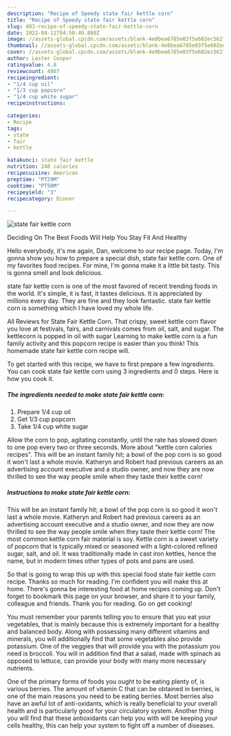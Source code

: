 ```yaml
---
description: "Recipe of Speedy state fair kettle corn"
title: "Recipe of Speedy state fair kettle corn"
slug: 403-recipe-of-speedy-state-fair-kettle-corn
date: 2022-04-11T04:50:40.880Z
image: //assets-global.cpcdn.com/assets/blank-4e0bea6785e03f5e602ec562f230caae08da540cada707380b4fe1bbebba43da.png
thumbnail: //assets-global.cpcdn.com/assets/blank-4e0bea6785e03f5e602ec562f230caae08da540cada707380b4fe1bbebba43da.png
cover: //assets-global.cpcdn.com/assets/blank-4e0bea6785e03f5e602ec562f230caae08da540cada707380b4fe1bbebba43da.png
author: Lester Cooper
ratingvalue: 4.8
reviewcount: 4867
recipeingredient:
- "1/4 cup oil"
- "1/3 cup popcorn"
- "1/4 cup white sugar"
recipeinstructions:

categories:
- Recipe
tags:
- state
- fair
- kettle

katakunci: state fair kettle 
nutrition: 248 calories
recipecuisine: American
preptime: "PT29M"
cooktime: "PT50M"
recipeyield: "3"
recipecategory: Dinner

---
```



![state fair kettle corn](//assets-global.cpcdn.com/assets/blank-4e0bea6785e03f5e602ec562f230caae08da540cada707380b4fe1bbebba43da.png)

Deciding On The Best Foods Will Help You Stay Fit And Healthy

Hello everybody, it's me again, Dan, welcome to our recipe page. Today, I'm gonna show you how to prepare a special dish, state fair kettle corn. One of my favorites food recipes. For mine, I'm gonna make it a little bit tasty. This is gonna smell and look delicious.

state fair kettle corn is one of the most favored of recent trending foods in the world. It's simple, it is fast, it tastes delicious. It is appreciated by millions every day. They are fine and they look fantastic. state fair kettle corn is something which I have loved my whole life.

All Reviews for State Fair Kettle Corn. That crispy, sweet kettle corn flavor you love at festivals, fairs, and carnivals comes from oil, salt, and sugar. The kettlecorn is popped in oil with sugar Learning to make kettle corn is a fun family activity and this popcorn recipe is easier than you think! This homemade state fair kettle corn recipe will.


To get started with this recipe, we have to first prepare a few ingredients. You can cook state fair kettle corn using 3 ingredients and 0 steps. Here is how you cook it.

<!--inarticleads1-->

##### The ingredients needed to make state fair kettle corn:

1. Prepare 1/4 cup oil
1. Get 1/3 cup popcorn
1. Take 1/4 cup white sugar


Allow the corn to pop, agitating constantly, until the rate has slowed down to one pop every two or three seconds. More about &#34;kettle corn calories recipes&#34;. This will be an instant family hit; a bowl of the pop corn is so good it won&#39;t last a whole movie. Katheryn and Robert had previous careers as an advertising account executive and a studio owner, and now they are now thrilled to see the way people smile when they taste their kettle corn! 

<!--inarticleads2-->

##### Instructions to make state fair kettle corn:



This will be an instant family hit; a bowl of the pop corn is so good it won&#39;t last a whole movie. Katheryn and Robert had previous careers as an advertising account executive and a studio owner, and now they are now thrilled to see the way people smile when they taste their kettle corn! The most common kettle corn fair material is soy. Kettle corn is a sweet variety of popcorn that is typically mixed or seasoned with a light-colored refined sugar, salt, and oil. It was traditionally made in cast iron kettles, hence the name, but in modern times other types of pots and pans are used. 

So that is going to wrap this up with this special food state fair kettle corn recipe. Thanks so much for reading. I'm confident you will make this at home. There's gonna be interesting food at home recipes coming up. Don't forget to bookmark this page on your browser, and share it to your family, colleague and friends. Thank you for reading. Go on get cooking!

You must remember your parents telling you to ensure that you eat your vegetables, that is mainly because this is extremely important for a healthy and balanced body. Along with possessing many different vitamins and minerals, you will additionally find that some vegetables also provide potassium. One of the veggies that will provide you with the potassium you need is broccoli. You will in addition find that a salad, made with spinach as opposed to lettuce, can provide your body with many more necessary nutrients.

One of the primary forms of foods you ought to be eating plenty of, is various berries. The amount of vitamin C that can be obtained in berries, is one of the main reasons you need to be eating berries. Most berries also have an awful lot of anti-oxidants, which is really beneficial to your overall health and is particularly good for your circulatory system. Another thing you will find that these antioxidants can help you with will be keeping your cells healthy, this can help your system to fight off a number of diseases.
